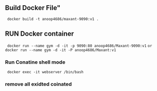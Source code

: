 ## Build Docker File"
```  docker build -t anoop4686/maxant-9090:v1 . ```

## RUN Docker container ###
``` docker run --name gym -d -it -p 9090:80 anoop4686/Maxant-9090:v1```
``` or ```
``` docker run --name gym -d -it -P anoop4686/Maxant:v1```


### Run Conatine shell mode ###
``` docker exec -it webserver /bin/bash```

### remove all exidted coinated ##